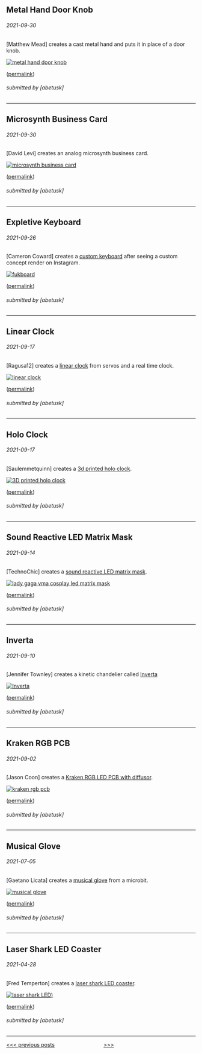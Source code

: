 Metal Hand Door Knob
----

###### 2021-09-30

\[Matthew Mead\] creates a cast metal hand and puts it in place of a door knob.

[![metal hand door knob](img/2021-09-30-metal-hand-knob.jpg)](https://www.instructables.com/My-Metal-Hand-Doorknob/)

([permalink](https://web.archive.org/web/20210929051223/https://www.instructables.com/My-Metal-Hand-Doorknob/))

###### submitted by \[abetusk\]




---


Microsynth Business Card
----

###### 2021-09-30

\[David Levi\] creates an analog microsynth business card.

[![microsynth business card](img/2021-09-30-microsynth-card.jpg)](https://hackaday.io/project/181914-microsynth-part-biz-card-part-synth-all-analog)


([permalink](https://web.archive.org/web/20210930211551/https://hackaday.io/project/181914-microsynth-part-biz-card-part-synth-all-analog))

###### submitted by \[abetusk\]




---


Expletive Keyboard
----

###### 2021-09-26

\[Cameron Coward\] creates a
[custom keyboard](https://www.hackster.io/cameroncoward/the-expletive-keyboard-dee056)
after seeing a custom concept render on Instagram.

[![fukboard](img/2021-09-26-fukboard.jpg)](https://www.hackster.io/cameroncoward/the-expletive-keyboard-dee056)


([permalink](https://web.archive.org/web/20210924015314/https://www.hackster.io/cameroncoward/the-expletive-keyboard-dee056))

###### submitted by \[abetusk\]




---


Linear Clock
----

###### 2021-09-17

\[Ragusa12\] creates a [linear clock](https://www.reddit.com/r/arduino/comments/pnyy3g/i_made_a_physical_version_of_the_oddly_satisfying/) from servos and a real time clock.

[![linear clock](img/2021-09-17-odd-clock.gif)](https://www.reddit.com/r/arduino/comments/pnyy3g/i_made_a_physical_version_of_the_oddly_satisfying/)


([permalink](https://web.archive.org/web/20210917022529/https://www.reddit.com/r/arduino/comments/pnyy3g/i_made_a_physical_version_of_the_oddly_satisfying/))

###### submitted by \[abetusk\]




---


Holo Clock
----

###### 2021-09-17

\[Saulemmetquinn\] creates a [3d printed holo clock](https://www.instructables.com/3D-Printed-Holo-Clock-With-Arduino/).

[![3D printed holo clock](img/2021-09-17-holo-clock.jpg)](https://www.instructables.com/3D-Printed-Holo-Clock-With-Arduino/)

([permalink](https://web.archive.org/web/20210817195807/https://www.instructables.com/3D-Printed-Holo-Clock-With-Arduino/))

###### submitted by \[abetusk\]




---


Sound Reactive LED Matrix Mask
----

###### 2021-09-14

\[TechnoChic\] creates a [sound reactive LED matrix mask](https://www.youtube.com/watch?v=idmaMeeAQwE).

[![lady gaga vma cosplay led matrix mask](img/2021-09-14-led-matrix-mask.gif)](https://www.youtube.com/watch?v=idmaMeeAQwE)


([permalink](https://web.archive.org/web/20210914203050/https://www.youtube.com/watch?v=idmaMeeAQwE))

###### submitted by \[abetusk\]




---


Inverta
----

###### 2021-09-10

\[Jennifer Townley\] creates a kinetic chandelier called [Inverta](https://www.youtube.com/watch?v=8tGa5gpGkGM)

[![Inverta](img/2021-09-10-inverta.gif)](https://www.youtube.com/watch?v=8tGa5gpGkGM)


([permalink](https://web.archive.org/web/20210910004535if_/https://www.youtube.com/watch?v=8tGa5gpGkGM))

###### submitted by \[abetusk\]




---


Kraken RGB PCB
----

###### 2021-09-02

\[Jason Coon\] creates a [Kraken RGB LED PCB with diffusor](https://twitter.com/jasoncoon_/status/1432860347082412035).

[![kraken rgb pcb](img/2021-09-02-octo-pcb.gif)](https://twitter.com/jasoncoon_/status/1432860347082412035)


([permalink](https://web.archive.org/web/20210901010641/https://twitter.com/jasoncoon_/status/1432860347082412035))

###### submitted by \[abetusk\]




---


Musical Glove
----

###### 2021-07-05

\[Gaetano Licata\] creates a [musical glove](https://twitter.com/GaetanoLICATA5/status/1411744074210611204)
from a microbit.

[![musical glove](img/2021-07-05-musical-glove.gif)](https://twitter.com/GaetanoLICATA5/status/1411744074210611204)

([permalink](https://web.archive.org/web/2/https://twitter.com/GaetanoLICATA5/status/1411744074210611204))

###### submitted by \[abetusk\]




---


Laser Shark LED Coaster
----

###### 2021-04-28

\[Fred Temperton\] creates a [laser shark LED coaster](https://twitter.com/FredTemperton/status/1386440209114439684).

[![laser shark LED](img/2021-04-28-laser-shark-coaster.gif))](https://twitter.com/FredTemperton/status/1386440209114439684)

([permalink](https://web.archive.org/web/20210426114306/https://twitter.com/FredTemperton/status/1386440209114439684))

###### submitted by \[abetusk\]




---





[<<< previous posts](2.html) &nbsp; &nbsp; &nbsp; &nbsp; &nbsp; &nbsp; &nbsp; &nbsp; &nbsp; &nbsp; &nbsp; &nbsp; &nbsp; &nbsp; &nbsp; &nbsp; [>>>](/)



